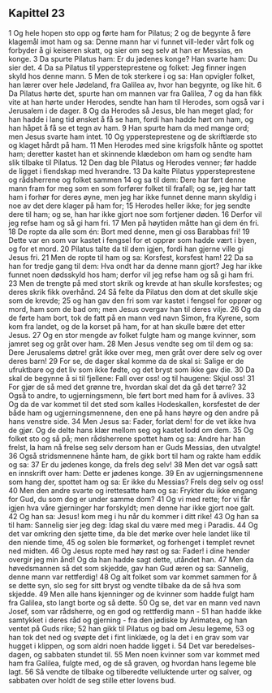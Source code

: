 ## Kapittel 23

1 Og hele hopen sto opp og førte ham for Pilatus;
2 og de begynte å føre klagemål imot ham og sa: Denne mann har vi funnet vill-leder vårt folk og forbyder å gi keiseren skatt, og sier om seg selv at han er Messias, en konge.
3 Da spurte Pilatus ham: Er du jødenes konge? Han svarte ham: Du sier det.
4 Da sa Pilatus til yppersteprestene og folket: Jeg finner ingen skyld hos denne mann.
5 Men de tok sterkere i og sa: Han opvigler folket, han lærer over hele Jødeland, fra Galilea av, hvor han begynte, og like hit.
6 Da Pilatus hørte det, spurte han om mannen var fra Galilea,
7 og da han fikk vite at han hørte under Herodes, sendte han ham til Herodes, som også var i Jerusalem i de dager.
8 Og da Herodes så Jesus, ble han meget glad; for han hadde i lang tid ønsket å få se ham, fordi han hadde hørt om ham, og han håpet å få se et tegn av ham.
9 Han spurte ham da med mange ord; men Jesus svarte ham intet.
10 Og yppersteprestene og de skriftlærde sto og klaget hårdt på ham.
11 Men Herodes med sine krigsfolk hånte og spottet ham; deretter kastet han et skinnende klædebon om ham og sendte ham slik tilbake til Pilatus.
12 Den dag ble Pilatus og Herodes venner; før hadde de ligget i fiendskap med hverandre.
13 Da kalte Pilatus yppersteprestene og rådsherrene og folket sammen
14 og sa til dem: Dere har ført denne mann fram for meg som en som forfører folket til frafall; og se, jeg har tatt ham i forhør for deres øyne, men jeg har ikke funnet denne mann skyldig i noe av det dere klager på ham for;
15 Herodes heller ikke; for jeg sendte dere til ham; og se, han har ikke gjort noe som fortjener døden.
16 Derfor vil jeg refse ham og så gi ham fri.
17 Men på høytiden måtte han gi dem én fri.
18 De ropte da alle som én: Bort med denne, men gi oss Barabbas fri!
19 Dette var en som var kastet i fengsel for et opprør som hadde vært i byen, og for et mord.
20 Pilatus talte da til dem igjen, fordi han gjerne ville gi Jesus fri.
21 Men de ropte til ham og sa: Korsfest, korsfest ham!
22 Da sa han for tredje gang til dem: Hva ondt har da denne mann gjort? Jeg har ikke funnet noen dødsskyld hos ham; derfor vil jeg refse ham og så gi ham fri.
23 Men de trengte på med stort skrik og krevde at han skulle korsfestes; og deres skrik fikk overhånd.
24 Så felte da Pilatus den dom at det skulle skje som de krevde;
25 og han gav den fri som var kastet i fengsel for opprør og mord, ham som de bad om; men Jesus overgav han til deres vilje.
26 Og da de førte ham bort, tok de fatt på en mann ved navn Simon, fra Kyrene, som kom fra landet, og de la korset på ham, for at han skulle bære det etter Jesus.
27 Og en stor mengde av folket fulgte ham og mange kvinner, som jamret seg og gråt over ham.
28 Men Jesus vendte seg om til dem og sa: Dere Jerusalems døtre! gråt ikke over meg, men gråt over dere selv og over deres barn!
29 For se, de dager skal komme da de skal si: Salige er de ufruktbare og det liv som ikke fødte, og det bryst som ikke gav die.
30 Da skal de begynne å si til fjellene: Fall over oss! og til haugene: Skjul oss!
31 For gjør de så med det grønne tre, hvordan skal det da gå det tørre?
32 Også to andre, to ugjerningsmenn, ble ført bort med ham for å avlives.
33 Og da de var kommet til det sted som kalles Hodeskallen, korsfestet de der både ham og ugjerningsmennene, den ene på hans høyre og den andre på hans venstre side.
34 Men Jesus sa: Fader, forlat dem! for de vet ikke hva de gjør. Og de delte hans klær mellom seg og kastet lodd om dem.
35 Og folket sto og så på; men rådsherrene spottet ham og sa: Andre har han frelst, la ham nå frelse seg selv dersom han er Guds Messias, den utvalgte!
36 Også stridsmennene hånte ham, de gikk bort til ham og rakte ham eddik og sa:
37 Er du jødenes konge, da frels deg selv!
38 Men det var også satt en innskrift over ham: Dette er jødenes konge.
39 En av ugjerningsmennene som hang der, spottet ham og sa: Er ikke du Messias? Frels deg selv og oss!
40 Men den andre svarte og irettesatte ham og sa: Frykter du ikke engang for Gud, du som dog er under samme dom?
41 Og vi med rette; for vi får igjen hva våre gjerninger har forskyldt; men denne har ikke gjort noe galt.
42 Og han sa: Jesus! kom meg i hu når du kommer i ditt rike!
43 Og han sa til ham: Sannelig sier jeg deg: Idag skal du være med meg i Paradis.
44 Og det var omkring den sjette time, da ble det mørke over hele landet like til den niende time,
45 og solen ble formørket, og forhenget i templet revnet ned midten.
46 Og Jesus ropte med høy røst og sa: Fader! i dine hender overgir jeg min ånd! Og da han hadde sagt dette, utåndet han.
47 Men da høvedsmannen så det som skjedde, gav han Gud æren og sa: Sannelig, denne mann var rettferdig!
48 Og alt folket som var kommet sammen for å se dette syn, slo seg for sitt bryst og vendte tilbake da de så hva som skjedde.
49 Men alle hans kjenninger og de kvinner som hadde fulgt ham fra Galilea, sto langt borte og så dette.
50 Og se, det var en mann ved navn Josef, som var rådsherre, og en god og rettferdig mann -
51 han hadde ikke samtykket i deres råd og gjerning - fra den jødiske by Arimatea, og han ventet på Guds rike;
52 han gikk til Pilatus og bad om Jesu legeme,
53 og han tok det ned og svøpte det i fint linklæde, og la det i en grav som var hugget i klippen, og som aldri noen hadde ligget i.
54 Det var beredelses-dagen, og sabbaten stundet til.
55 Men noen kvinner som var kommet med ham fra Galilea, fulgte med, og de så graven, og hvordan hans legeme ble lagt.
56 Så vendte de tilbake og tilberedte velluktende urter og salver, og sabbaten over holdt de seg stille etter lovens bud.
